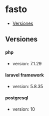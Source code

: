 # fasto
* [Versiones](#Versiones)


## Versiones

#### php 
* version: 7.1.29

#### laravel framework
* version: 5.8.35

#### postgresql
* version: 10

